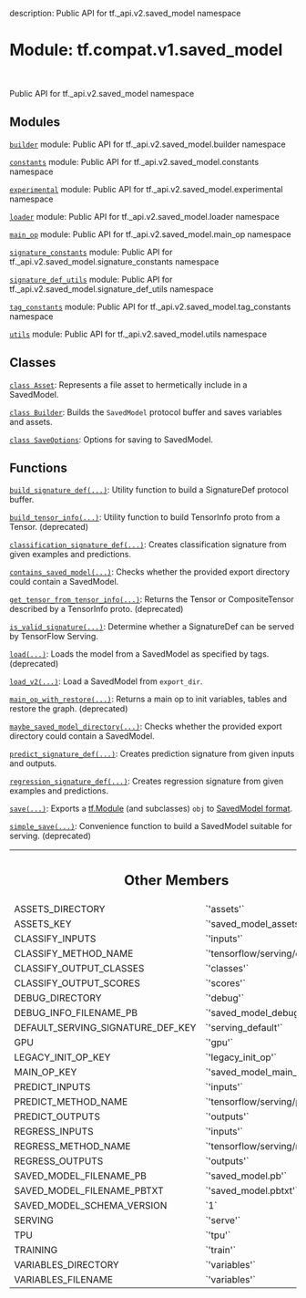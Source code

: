 description: Public API for tf._api.v2.saved_model namespace

<div itemscope itemtype="http://developers.google.com/ReferenceObject">
<meta itemprop="name" content="tf.compat.v1.saved_model" />
<meta itemprop="path" content="Stable" />
<meta itemprop="property" content="ASSETS_DIRECTORY"/>
<meta itemprop="property" content="ASSETS_KEY"/>
<meta itemprop="property" content="CLASSIFY_INPUTS"/>
<meta itemprop="property" content="CLASSIFY_METHOD_NAME"/>
<meta itemprop="property" content="CLASSIFY_OUTPUT_CLASSES"/>
<meta itemprop="property" content="CLASSIFY_OUTPUT_SCORES"/>
<meta itemprop="property" content="DEBUG_DIRECTORY"/>
<meta itemprop="property" content="DEBUG_INFO_FILENAME_PB"/>
<meta itemprop="property" content="DEFAULT_SERVING_SIGNATURE_DEF_KEY"/>
<meta itemprop="property" content="GPU"/>
<meta itemprop="property" content="LEGACY_INIT_OP_KEY"/>
<meta itemprop="property" content="MAIN_OP_KEY"/>
<meta itemprop="property" content="PREDICT_INPUTS"/>
<meta itemprop="property" content="PREDICT_METHOD_NAME"/>
<meta itemprop="property" content="PREDICT_OUTPUTS"/>
<meta itemprop="property" content="REGRESS_INPUTS"/>
<meta itemprop="property" content="REGRESS_METHOD_NAME"/>
<meta itemprop="property" content="REGRESS_OUTPUTS"/>
<meta itemprop="property" content="SAVED_MODEL_FILENAME_PB"/>
<meta itemprop="property" content="SAVED_MODEL_FILENAME_PBTXT"/>
<meta itemprop="property" content="SAVED_MODEL_SCHEMA_VERSION"/>
<meta itemprop="property" content="SERVING"/>
<meta itemprop="property" content="TPU"/>
<meta itemprop="property" content="TRAINING"/>
<meta itemprop="property" content="VARIABLES_DIRECTORY"/>
<meta itemprop="property" content="VARIABLES_FILENAME"/>
</div>

# Module: tf.compat.v1.saved_model

<!-- Insert buttons and diff -->

<table class="tfo-notebook-buttons tfo-api nocontent" align="left">

</table>



Public API for tf._api.v2.saved_model namespace



## Modules

[`builder`](../../../tf/compat/v1/saved_model/builder.md) module: Public API for tf._api.v2.saved_model.builder namespace

[`constants`](../../../tf/compat/v1/saved_model/constants.md) module: Public API for tf._api.v2.saved_model.constants namespace

[`experimental`](../../../tf/compat/v1/saved_model/experimental.md) module: Public API for tf._api.v2.saved_model.experimental namespace

[`loader`](../../../tf/compat/v1/saved_model/loader.md) module: Public API for tf._api.v2.saved_model.loader namespace

[`main_op`](../../../tf/compat/v1/saved_model/main_op.md) module: Public API for tf._api.v2.saved_model.main_op namespace

[`signature_constants`](../../../tf/compat/v1/saved_model/signature_constants.md) module: Public API for tf._api.v2.saved_model.signature_constants namespace

[`signature_def_utils`](../../../tf/compat/v1/saved_model/signature_def_utils.md) module: Public API for tf._api.v2.saved_model.signature_def_utils namespace

[`tag_constants`](../../../tf/compat/v1/saved_model/tag_constants.md) module: Public API for tf._api.v2.saved_model.tag_constants namespace

[`utils`](../../../tf/compat/v1/saved_model/utils.md) module: Public API for tf._api.v2.saved_model.utils namespace

## Classes

[`class Asset`](../../../tf/saved_model/Asset.md): Represents a file asset to hermetically include in a SavedModel.

[`class Builder`](../../../tf/compat/v1/saved_model/Builder.md): Builds the `SavedModel` protocol buffer and saves variables and assets.

[`class SaveOptions`](../../../tf/saved_model/SaveOptions.md): Options for saving to SavedModel.

## Functions

[`build_signature_def(...)`](../../../tf/compat/v1/saved_model/build_signature_def.md): Utility function to build a SignatureDef protocol buffer.

[`build_tensor_info(...)`](../../../tf/compat/v1/saved_model/build_tensor_info.md): Utility function to build TensorInfo proto from a Tensor. (deprecated)

[`classification_signature_def(...)`](../../../tf/compat/v1/saved_model/classification_signature_def.md): Creates classification signature from given examples and predictions.

[`contains_saved_model(...)`](../../../tf/compat/v1/saved_model/contains_saved_model.md): Checks whether the provided export directory could contain a SavedModel.

[`get_tensor_from_tensor_info(...)`](../../../tf/compat/v1/saved_model/get_tensor_from_tensor_info.md): Returns the Tensor or CompositeTensor described by a TensorInfo proto. (deprecated)

[`is_valid_signature(...)`](../../../tf/compat/v1/saved_model/is_valid_signature.md): Determine whether a SignatureDef can be served by TensorFlow Serving.

[`load(...)`](../../../tf/compat/v1/saved_model/load.md): Loads the model from a SavedModel as specified by tags. (deprecated)

[`load_v2(...)`](../../../tf/saved_model/load.md): Load a SavedModel from `export_dir`.

[`main_op_with_restore(...)`](../../../tf/compat/v1/saved_model/main_op_with_restore.md): Returns a main op to init variables, tables and restore the graph. (deprecated)

[`maybe_saved_model_directory(...)`](../../../tf/compat/v1/saved_model/contains_saved_model.md): Checks whether the provided export directory could contain a SavedModel.

[`predict_signature_def(...)`](../../../tf/compat/v1/saved_model/predict_signature_def.md): Creates prediction signature from given inputs and outputs.

[`regression_signature_def(...)`](../../../tf/compat/v1/saved_model/regression_signature_def.md): Creates regression signature from given examples and predictions.

[`save(...)`](../../../tf/saved_model/save.md): Exports a [tf.Module](https://www.tensorflow.org/api_docs/python/tf/Module) (and subclasses) `obj` to [SavedModel format](https://www.tensorflow.org/guide/saved_model#the_savedmodel_format_on_disk).

[`simple_save(...)`](../../../tf/compat/v1/saved_model/simple_save.md): Convenience function to build a SavedModel suitable for serving. (deprecated)



<!-- Tabular view -->
 <table class="responsive fixed orange">
<colgroup><col width="214px"><col></colgroup>
<tr><th colspan="2"><h2 class="add-link">Other Members</h2></th></tr>

<tr>
<td>
ASSETS_DIRECTORY<a id="ASSETS_DIRECTORY"></a>
</td>
<td>
`'assets'`
</td>
</tr><tr>
<td>
ASSETS_KEY<a id="ASSETS_KEY"></a>
</td>
<td>
`'saved_model_assets'`
</td>
</tr><tr>
<td>
CLASSIFY_INPUTS<a id="CLASSIFY_INPUTS"></a>
</td>
<td>
`'inputs'`
</td>
</tr><tr>
<td>
CLASSIFY_METHOD_NAME<a id="CLASSIFY_METHOD_NAME"></a>
</td>
<td>
`'tensorflow/serving/classify'`
</td>
</tr><tr>
<td>
CLASSIFY_OUTPUT_CLASSES<a id="CLASSIFY_OUTPUT_CLASSES"></a>
</td>
<td>
`'classes'`
</td>
</tr><tr>
<td>
CLASSIFY_OUTPUT_SCORES<a id="CLASSIFY_OUTPUT_SCORES"></a>
</td>
<td>
`'scores'`
</td>
</tr><tr>
<td>
DEBUG_DIRECTORY<a id="DEBUG_DIRECTORY"></a>
</td>
<td>
`'debug'`
</td>
</tr><tr>
<td>
DEBUG_INFO_FILENAME_PB<a id="DEBUG_INFO_FILENAME_PB"></a>
</td>
<td>
`'saved_model_debug_info.pb'`
</td>
</tr><tr>
<td>
DEFAULT_SERVING_SIGNATURE_DEF_KEY<a id="DEFAULT_SERVING_SIGNATURE_DEF_KEY"></a>
</td>
<td>
`'serving_default'`
</td>
</tr><tr>
<td>
GPU<a id="GPU"></a>
</td>
<td>
`'gpu'`
</td>
</tr><tr>
<td>
LEGACY_INIT_OP_KEY<a id="LEGACY_INIT_OP_KEY"></a>
</td>
<td>
`'legacy_init_op'`
</td>
</tr><tr>
<td>
MAIN_OP_KEY<a id="MAIN_OP_KEY"></a>
</td>
<td>
`'saved_model_main_op'`
</td>
</tr><tr>
<td>
PREDICT_INPUTS<a id="PREDICT_INPUTS"></a>
</td>
<td>
`'inputs'`
</td>
</tr><tr>
<td>
PREDICT_METHOD_NAME<a id="PREDICT_METHOD_NAME"></a>
</td>
<td>
`'tensorflow/serving/predict'`
</td>
</tr><tr>
<td>
PREDICT_OUTPUTS<a id="PREDICT_OUTPUTS"></a>
</td>
<td>
`'outputs'`
</td>
</tr><tr>
<td>
REGRESS_INPUTS<a id="REGRESS_INPUTS"></a>
</td>
<td>
`'inputs'`
</td>
</tr><tr>
<td>
REGRESS_METHOD_NAME<a id="REGRESS_METHOD_NAME"></a>
</td>
<td>
`'tensorflow/serving/regress'`
</td>
</tr><tr>
<td>
REGRESS_OUTPUTS<a id="REGRESS_OUTPUTS"></a>
</td>
<td>
`'outputs'`
</td>
</tr><tr>
<td>
SAVED_MODEL_FILENAME_PB<a id="SAVED_MODEL_FILENAME_PB"></a>
</td>
<td>
`'saved_model.pb'`
</td>
</tr><tr>
<td>
SAVED_MODEL_FILENAME_PBTXT<a id="SAVED_MODEL_FILENAME_PBTXT"></a>
</td>
<td>
`'saved_model.pbtxt'`
</td>
</tr><tr>
<td>
SAVED_MODEL_SCHEMA_VERSION<a id="SAVED_MODEL_SCHEMA_VERSION"></a>
</td>
<td>
`1`
</td>
</tr><tr>
<td>
SERVING<a id="SERVING"></a>
</td>
<td>
`'serve'`
</td>
</tr><tr>
<td>
TPU<a id="TPU"></a>
</td>
<td>
`'tpu'`
</td>
</tr><tr>
<td>
TRAINING<a id="TRAINING"></a>
</td>
<td>
`'train'`
</td>
</tr><tr>
<td>
VARIABLES_DIRECTORY<a id="VARIABLES_DIRECTORY"></a>
</td>
<td>
`'variables'`
</td>
</tr><tr>
<td>
VARIABLES_FILENAME<a id="VARIABLES_FILENAME"></a>
</td>
<td>
`'variables'`
</td>
</tr>
</table>

